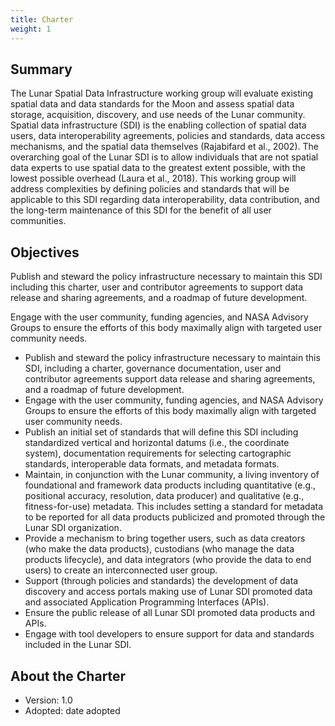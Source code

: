 ```yaml
---
title: Charter
weight: 1
---
```


## Summary
The Lunar Spatial Data Infrastructure working group will evaluate existing spatial data and data standards for the Moon and assess spatial data storage, acquisition, discovery, and use needs of the Lunar community. Spatial data infrastructure (SDI) is the enabling collection of spatial data users, data interoperability agreements, policies and standards, data access mechanisms, and the spatial data themselves (Rajabifard et al., 2002). The overarching goal of the Lunar SDI is to allow individuals that are not spatial data experts to use spatial data to the greatest extent possible, with the lowest possible overhead (Laura et al., 2018). This working group will address complexities by defining policies and standards that will be applicable to this SDI regarding data interoperability, data contribution, and the long-term maintenance of this SDI for the benefit of all user communities.

## Objectives
Publish and steward the policy infrastructure necessary to maintain this SDI including this charter, user and contributor agreements to support data release and sharing agreements, and a roadmap of future development.

Engage with the user community, funding agencies, and NASA Advisory Groups to ensure the efforts of this body maximally align with targeted user community needs.
- Publish and steward the policy infrastructure necessary to maintain this SDI, including a charter, governance documentation, user and contributor agreements support data release and sharing agreements, and a roadmap of future development.
- Engage with the user community, funding agencies, and NASA Advisory Groups to ensure the efforts of this body maximally align with targeted user community needs.
- Publish an initial set of standards that will define this SDI including standardized vertical and horizontal datums (i.e., the coordinate system), documentation requirements for selecting cartographic standards, interoperable data formats, and metadata formats.
- Maintain, in conjunction with the Lunar community, a living inventory of foundational and framework data products including quantitative (e.g., positional accuracy, resolution, data producer) and qualitative (e.g., fitness-for-use) metadata. This includes setting a standard for metadata to be reported for all data products publicized and promoted through the Lunar SDI organization.
- Provide a mechanism to bring together users, such as data creators (who make the data products), custodians (who manage the data products lifecycle), and data integrators (who provide the data to end users) to create an interconnected user group.
- Support (through policies and standards) the development of data discovery and access portals making use of Lunar SDI promoted data and associated Application Programming Interfaces (APIs).
- Ensure the public release of all Lunar SDI promoted data products and APIs.
- Engage with tool developers to ensure support for data and standards included in the Lunar SDI.

## About the Charter
- Version: 1.0
- Adopted: date adopted